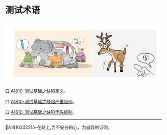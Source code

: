 # 测试术语

![](../resFiles/r2/指鹿为马.jpg)

口  [A1810-测试基础之缺陷定义](../books/测试基础-缺陷定义.md)。

口  [A1810-测试基础之缺陷严重级别](../books/测试基础-缺陷严重级别.md)。

口  [A1810-测试基础之缺陷优先级别](../books/测试基础-缺陷修复优先级.md)。


* * *
:bug:A1810302215-在路上,为不安分的心，为自我的证明。

